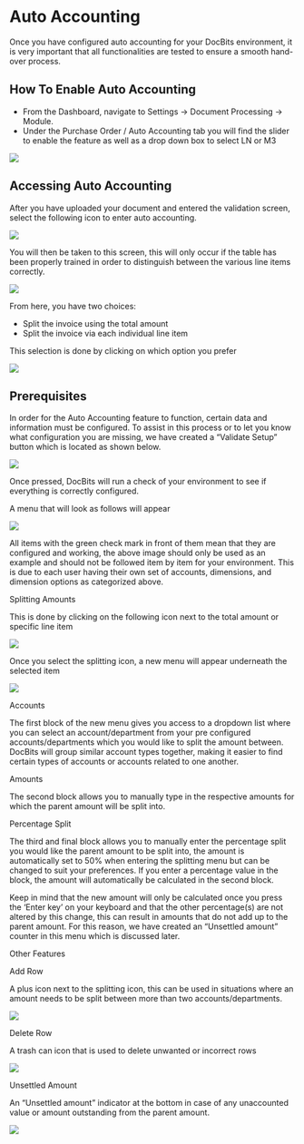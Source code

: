# Auto Accounting

Once you have configured auto accounting for your DocBits environment, it is very important that all functionalities are tested to ensure a smooth hand-over process.&#x20;

## How To Enable Auto Accounting

* From the Dashboard, navigate to Settings → Document Processing → Module.
* Under the Purchase Order / Auto Accounting tab you will find the slider to enable the feature as well as a drop down box to select LN or M3

&#x20;![](https://lh7-us.googleusercontent.com/c3aUKad-\_Wl1-wdhTGAweIe4LGsYZx5Bor8FDKAhALTm8UeO544o7w3VwDBYFSCgzzq37Jce5yKbRaQytI0nz95Ja73rLEAZHIuoTk0V7tn6q7F6Efx6pPlHll1Ek1ZItnmcnGUtgm3Y0GA8pbbshYU)

## Accessing Auto Accounting

After you have uploaded your document and entered the validation screen, select the following icon to enter auto accounting.

![](https://lh7-us.googleusercontent.com/y-GgwfK7QdmuvVLGxaLhzgA-AhUNHaWfEin8iEdOFCJQE9brJzoXdIIa6B\_E0B2fXR9ahQ7ukllz\_rmI72P4Sujv0cWjEns-u0ro2EqthuwHGN8XVVnaP9or\_c3XzTQ46ZUKf84LMxvl\_yOc5BBE3qc)

You will then be taken to this screen, this will only occur if the table has been properly trained in order to distinguish between the various line items correctly.

![](https://lh7-us.googleusercontent.com/1z8qvnZJoqk2bhjah6HJ7E9Z\_Dhrmi6kTZuXAKSmXT7T-pWnI176DQbliroCPvCEIIhYYnezL5ae\_Az\_O2MWTeOTC6qZvtJ5rlThPYnKnDTIHoDIi6zsahnUuvsD7YtZROXZ4U44L2aWufBsE7QqbiA)

From here, you have two choices:

* Split the invoice using the total amount
* Split the invoice via each individual line item

This selection is done by clicking on which option you prefer

![](https://lh7-us.googleusercontent.com/Mbusr1kisZSjyU\_YJJ-8sLfwcyBOutRPUymIuuiynvEjjD1-iY\_3kACHdf9g3VcfYtHS6\_eMSFX-3RuA2Wyhq3JDjw7VsuxOijT2q9ey6DWrLzBAK7wPFXUiyapbSEK97E2Rpbop42ZAvW4zJkD-Rz4)

## Prerequisites

In order for the Auto Accounting feature to function, certain data and information must be configured. To assist in this process or to let you know what configuration you are missing, we have created a “Validate Setup” button which is located as shown below.

![](https://lh7-us.googleusercontent.com/zCqiu\_\_deFqdYih9yBGQhxbgXYuBvLFhSd48k-gA9sQoxoBibeyUAEc9k9HQCnmuddIU2Bws7IfK3JCuXylCo6sCdyuUNOeUHRLGGH3Jvz5MJRJU5cmsyzrH5lTo0eH\_ygFTuXc9dI3BZ\_wW-ybzHKw)

Once pressed, DocBits will run a check of your environment to see if everything is correctly configured.

A menu that will look as follows will appear

![](https://lh7-us.googleusercontent.com/v2UhbvTVO7pw29xeRb1kjWlVq8xPmYQNeoXpUZpztcvuWdpFR01u46yRaS3rKeTIhr9k0wor46wwUcoOaOwoP49CGW5VlsLI6fd15DvfnykRC9lFJkY8RN\_Y6DlHP7t4ldPROsdCqIjgg7e3dIK5J9s)

All items with the green check mark in front of them mean that they are configured and working, the above image should only be used as an example and should not be followed item by item for your environment. This is due to each user having their own set of accounts, dimensions, and dimension options as categorized above.

Splitting Amounts

This is done by clicking on the following icon next to the total amount or specific line item

![](https://lh7-us.googleusercontent.com/SzOTCQ8pox0UPXhlCeSLuqzeD\_gOfmFBkxzmae4Ms2JYLU\_GeQPgd5iITPiedpV12bNozVTFI8Z3cRtacEogkb5OU5OAiKJ4HV7li2HqDsZjYzES8WcCpPDWlYPjRrPfBo5LCGaxtd8uerJqUbmMQcg)

Once you select the splitting icon, a new menu will appear underneath the selected item

![](https://lh7-us.googleusercontent.com/NMyfsDFrPh7NwQNXF1FHP-oHDkBTUqoniwq48Pri7ULHiZRHuYVJ\_RTiSqt12LG1Q7ut9UTmmlQC0-y2Le5cMJ-c\_OwpWJ7s09r3kHS8I2wca75EiKfa4u2uBkYudgJ-gkEC7yK8OtweSyuqOZ2hh2Y)

Accounts

The first block of the new menu gives you access to a dropdown list where you can select an account/department from your pre configured accounts/departments which you would like to split the amount between. DocBits will group similar account types together, making it easier to find certain types of accounts or accounts related to one another.

Amounts

The second block allows you to manually type in the respective amounts for which the parent amount will be split into.

Percentage Split

The third and final block allows you to manually enter the percentage split you would like the parent amount to be split into, the amount is automatically set to 50% when entering the splitting menu but can be changed to suit your preferences. If you enter a percentage value in the block, the amount will automatically be calculated in the second block.

Keep in mind that the new amount will only be calculated once you press the ‘Enter key’ on your keyboard and that the other percentage(s) are not altered by this change, this can result in amounts that do not add up to the parent amount. For this reason, we have created an “Unsettled amount” counter in this menu which is discussed later.

Other Features

Add Row

A plus icon next to the splitting icon, this can be used in situations where an amount needs to be split between more than two accounts/departments.

![](https://lh7-us.googleusercontent.com/AzrPkawLROoACG3XpIpXXyRgVXa8giIkgOZ8sYc4LAHwuZRqmoiFas-oYUbR04vtPWiTPAwV\_tu-idfLG57VfaC9fvQl3Zpjdm-tNxVW7YK6-Kf-UeuYpkIenmJbQhdWfg71UezLIIG5\_4bhoSRZdtk)

Delete Row

A trash can icon that is used to delete unwanted or incorrect rows

![](https://lh7-us.googleusercontent.com/2gAuz4KkU3xQuYZ-6w5p8T43JTJu\_aUdYfWHGBpQc\_LNPXjNu7BgN3maRgfqCzSsWyZ27j8BNn7PNzA2Tj6ZZx5T5rcJjmaFlPQZ5ioXRMoB8zSbGDawsopPoxlX2yZU\_-rh-\_D02iuzCjWDYOCJ7KE)

Unsettled Amount

An “Unsettled amount” indicator at the bottom in case of any unaccounted value or amount outstanding from the parent amount.

![](https://lh7-us.googleusercontent.com/xZ2RqteuST79CFiKJRBDLwIBBLMa2E\_vdaMmpTM3NN2qxuwCr8j208wZVHgY1Q9bg46EhRPeQpM\_K1V85yIzU88D7tGRPiP3pkpzXUBv\_vZbPrIM1S41ZeRcMMVW60nf5Whngnpbluw9M30bjDwcoQ0)


